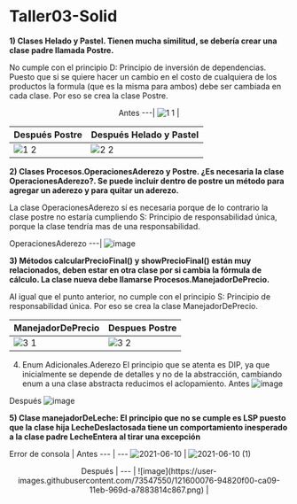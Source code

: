 # Taller03-Solid

**1) Clases Helado y Pastel. Tienen mucha similitud, se debería crear una clase padre llamada Postre.**

No cumple con el principio D: Principio de inversión de dependencias. Puesto que si se quiere hacer un cambio en el costo de cualquiera de los productos la formula (que es la misma para ambos) debe ser cambiada en cada clase. Por eso se crea la clase Postre. 

<center>
  
Antes 
---| 
![1 1](https://user-images.githubusercontent.com/73801237/121585752-8e376700-c9f8-11eb-8684-fcd5e441e3d8.PNG) |

</center>

Después Postre | Después Helado y Pastel
--- | ---
![1 2](https://user-images.githubusercontent.com/73801237/121585446-36006500-c9f8-11eb-8392-cb4fddab7243.PNG) | ![2 2](https://user-images.githubusercontent.com/73801237/121580975-f7b47700-c9f2-11eb-952a-80a7b550e804.PNG)

**2) Clases Procesos.OperacionesAderezo y Postre. ¿Es necesaria la clase OperacionesAderezo?. Se puede incluir dentro de postre un método para agregar un aderezo y para quitar un aderezo.**

La clase OperacionesAderezo sí es necesaria porque de lo contrario la clase postre no estaría cumpliendo S: Principio de responsabilidad única, porque la clase tendría mas de una responsabilidad. 

OperacionesAderezo
---|
![image](https://user-images.githubusercontent.com/73801237/121582356-84ac0000-c9f4-11eb-9dd6-d141b8a6311b.png)

**3) Métodos calcularPrecioFinal() y  showPrecioFinal() están muy relacionados, deben estar en otra clase por si cambia la fórmula de cálculo. La clase nueva debe llamarse Procesos.ManejadorDePrecio.**

Al igual que el punto anterior, no cumple con el principio S: Principio de responsabilidad única. Por eso se crea la clase ManejadorDePrecio.

ManejadorDePrecio | Despues Postre 
--- |---
![3 1](https://user-images.githubusercontent.com/73801237/121583696-33047500-c9f6-11eb-98a3-c871eee4213e.PNG) | ![3 2](https://user-images.githubusercontent.com/73801237/121583864-6b0bb800-c9f6-11eb-9a9f-926b62c09670.PNG)


4. Enum Adicionales.Aderezo
El principio que se atenta es DIP, ya que inicialmente se depende de detalles y no de la abstracción, cambiando enum a una clase abstracta reducimos el aclopamiento.
Antes
![image](https://user-images.githubusercontent.com/8119854/121571127-3d1f7700-c9e8-11eb-935c-339c36b67080.png)

Después
![image](https://user-images.githubusercontent.com/8119854/121572395-c08d9800-c9e9-11eb-98ca-70acf7a3eabc.png)


**5) Clase manejadorDeLeche: El principio que no se cumple es LSP puesto que la clase hija LecheDeslactosada tiene un comportamiento inesperado a la clase padre LecheEntera al tirar una excepción**

Error de consola | Antes 
--- | --- ![2021-06-10](https://user-images.githubusercontent.com/73547550/121575676-40693180-c9ed-11eb-83eb-acc6c9648982.png) | ![2021-06-10 (1)](https://user-images.githubusercontent.com/73547550/121575700-4828d600-c9ed-11eb-9e93-82c195390645.png)

<center>  
  Después |
  --- |
  ![image](https://user-images.githubusercontent.com/73547550/121600076-94820f00-ca09-11eb-969d-a7883814c867.png) |
  
</center>

